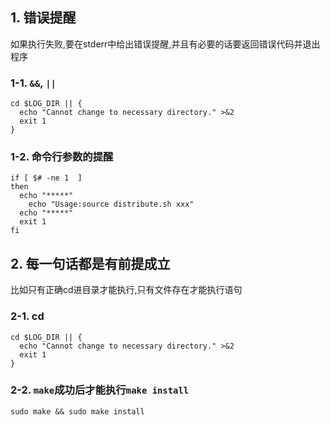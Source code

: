 ## 1. 错误提醒
如果执行失败,要在stderr中给出错误提醒,并且有必要的话要返回错误代码并退出程序
### 1-1. `&&`, `||`
```
cd $LOG_DIR || {
  echo "Cannot change to necessary directory." >&2
  exit 1
}
```
### 1-2. 命令行参数的提醒
```
if [ $# -ne 1  ]
then
  echo "*****"
	echo "Usage:source distribute.sh xxx"
  echo "*****"
  exit 1
fi
```


## 2. 每一句话都是有前提成立
比如只有正确cd进目录才能执行,只有文件存在才能执行语句
### 2-1. cd
```
cd $LOG_DIR || {
  echo "Cannot change to necessary directory." >&2
  exit 1
}
```
### 2-2. `make`成功后才能执行`make install`
```
sudo make && sudo make install
```


